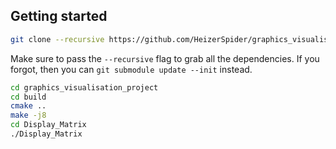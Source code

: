## Getting started 
``` sh
git clone --recursive https://github.com/HeizerSpider/graphics_visualisation_project.git 
```

Make sure to pass the `--recursive` flag to grab all the dependencies. If you forgot, then you can `git submodule update --init` instead.

``` sh
cd graphics_visualisation_project
cd build
cmake ..
make -j8
cd Display_Matrix
./Display_Matrix
```

